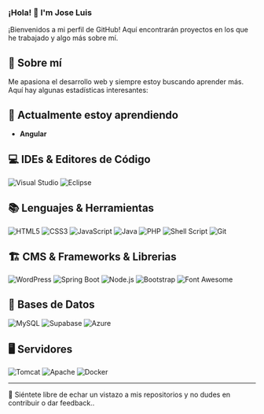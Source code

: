 
<!--
**jolujuan/jolujuan** is a ✨ _special_ ✨ repository because its `README.md` (this file) appears on your GitHub profile.

Here are some ideas to get you started:

- 🔭 I’m currently working on ...
- 🌱 I’m currently learning ...
- 👯 I’m looking to collaborate on ...
- 🤔 I’m looking for help with ...
- 💬 Ask me about ...
- 📫 How to reach me: ...
- 😄 Pronouns: ...
- ⚡ Fun fact: ...
-->

### ¡Hola! 👋 I'm Jose Luis

¡Bienvenidos a mi perfil de GitHub! Aquí encontrarán proyectos en los que he trabajado y algo más sobre mí.

## 🚀 Sobre mí
Me apasiona el desarrollo web y siempre estoy buscando aprender más. Aquí hay algunas estadísticas interesantes:

## 🌱 Actualmente estoy aprendiendo
- **Angular**

## 💻 IDEs & Editores de Código
![Visual Studio](https://img.shields.io/badge/-Visual_Studio-%235C2D91?style=flat-square&logo=visual-studio&logoColor=white) ![Eclipse](https://img.shields.io/badge/-Eclipse-%232C2255?style=flat-square&logo=eclipse-ide&logoColor=white)

## 📚 Lenguajes & Herramientas
![HTML5](https://img.shields.io/badge/-HTML5-%23E34F26?style=flat-square&logo=html5&logoColor=white) ![CSS3](https://img.shields.io/badge/-CSS3-%231572B6?style=flat-square&logo=css3) ![JavaScript](https://img.shields.io/badge/-JavaScript-%23F7DF1E?style=flat-square&logo=javascript&logoColor=black) ![Java](https://img.shields.io/badge/-Java-%23007396?style=flat-square&logo=java) ![PHP](https://img.shields.io/badge/-PHP-%23777BB4?style=flat-square&logo=php) ![Shell Script](https://img.shields.io/badge/-Shell_Script-%2391A3B0?style=flat-square&logo=gnu-bash&logoColor=white) ![Git](https://img.shields.io/badge/-Git-%23F05032?style=flat-square&logo=git&logoColor=white)

## 🏗️ CMS & Frameworks & Librerias
![WordPress](https://img.shields.io/badge/-WordPress-%2321759B?style=flat-square&logo=wordpress&logoColor=white) ![Spring Boot](https://img.shields.io/badge/-Spring_Boot-%236DB33F?style=flat-square&logo=spring-boot) ![Node.js](https://img.shields.io/badge/-Node.js-%23339933?style=flat-square&logo=node.js&logoColor=white) ![Bootstrap](https://img.shields.io/badge/-Bootstrap-%237952B3?style=flat-square&logo=bootstrap&logoColor=white) ![Font Awesome](https://img.shields.io/badge/-Font_Awesome-%23339AF0?style=flat-square&logo=font-awesome&logoColor=white)


## 💾 Bases de Datos
![MySQL](https://img.shields.io/badge/-MySQL-%234479A1?style=flat-square&logo=mysql&logoColor=white) ![Supabase](https://img.shields.io/badge/-Supabase-%2330AEF9?style=flat-square&logo=supabase&logoColor=white) ![Azure](https://img.shields.io/badge/-Azure-%230072C6?style=flat-square&logo=microsoftazure&logoColor=white)

## 🖥️ Servidores
![Tomcat](https://img.shields.io/badge/-Tomcat-%23F8DC75?style=flat-square&logo=apache-tomcat&logoColor=black) ![Apache](https://img.shields.io/badge/-Apache-%23D22128?style=flat-square&logo=apache&logoColor=white) ![Docker](https://img.shields.io/badge/-Docker-%232496ED?style=flat-square&logo=docker&logoColor=white)

---

👀 Siéntete libre de echar un vistazo a mis repositorios y no dudes en contribuir o dar feedback.. <!-- y conectarte conmigo en [LinkedIn](https://www.linkedin.com/in/[TuPerfilDeLinkedIn]). -->

